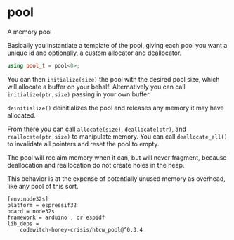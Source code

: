 # pool

A memory pool

Basically you instantiate a template of the pool, giving each pool you want a unique id and optionally, a custom allocator and deallocator.

```cpp
using pool_t = pool<0>;
```

You can then `initialize(size)` the pool with the desired pool size, which will allocate a buffer on your behalf.
Alternatively you can call `initialize(ptr,size)` passing in your own buffer.

`deinitialize()` deinitializes the pool and releases any memory it may have allocated.

From there you can call `allocate(size)`, `deallocate(ptr)`, and `reallocate(ptr,size)` to manipulate memory.
You can call `deallocate_all()` to invalidate all pointers and reset the pool to empty.

The pool will reclaim memory when it can, but will never fragment, because deallocation and reallocation do not create holes in the heap.

This behavior is at the expense of potentially unused memory as overhead, like any pool of this sort.

```
[env:node32s]
platform = espressif32
board = node32s
framework = arduino ; or espidf
lib_deps = 
	codewitch-honey-crisis/htcw_pool@^0.3.4
```